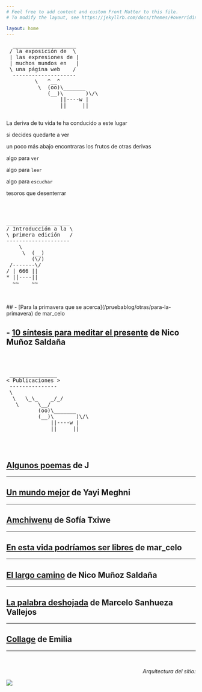 ```yaml
---
# Feel free to add content and custom Front Matter to this file.
# To modify the layout, see https://jekyllrb.com/docs/themes/#overriding-theme-defaults

layout: home
---
```


  <pre>
  ____________________
 / la exposición de  \
 | las expresiones de |
 | muchos mundos en   |
 \ una página web    /
  --------------------
         \   ^__^
          \  (oo)\_______
             (__)\       )\/\
                 ||----w |
                 ||     ||
  </pre>


La deriva de tu vida te ha conducido a este lugar

si decides quedarte a ver

un poco más abajo encontraras los frutos de otras derivas

algo para `ver`

algo para `leer`

algo para `escuchar`

tesoros que desenterrar

<br>
<br>

<pre>
____________________
/ Introducción a la \
\ primera edición   /
--------------------
    \
     \  (__)
        (\/)
 /-------\/
/ | 666 ||
* ||----||
  ~~    ~~

</pre>

<br>
##  - [Para la primavera que se acerca](/pruebablog/otras/para-la-primavera) de mar_celo

  <br>

##  - [10 síntesis para meditar el presente](/pruebablog/otras/10-sintesis) de Nico Muñoz Saldaña

<br>
<br>

<pre>
 _______________
< Publicaciones >
 ---------------
 \
  \   \_\_    _/_/
   \      \__/
          (oo)\_______
          (__)\       )\/\
              ||----w |
              ||     ||

</pre>

<br>


## [Algunos poemas](/pruebablog/2021/03/21/algunos-poemas) de J

---

## [Un mundo mejor](/pruebablog/2021/03/21/Un-mundo-mejor) de Yayi Meghni

---

## [Amchiwenu](/pruebablog/2021/03/21/Amchiwenu) de Sofía Txiwe

---

## [En esta vida podríamos ser libres](/pruebablog/2021/03/17/en-esta-vida-podríamos-ser-libres.html) de mar_celo

---

## [El largo camino](/pruebablog/2021/03/13/el-largo-camino) de Nico Muñoz Saldaña

---

## [La palabra deshojada](/pruebablog/2021/03/01/la-palabra-deshojada) de Marcelo Sanhueza Vallejos

---

## [Collage](/pruebablog/2021/03/01/collage-emilia) de Emilia


---

<br>

<div>
 <p style="text-align:right;">
  <em>
Arquitectura del sítio:
  </em>
 </p>
</div>

 <img src="/pruebablog/archivos/autocad.gif" />
